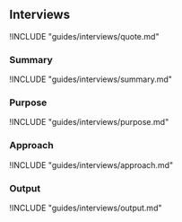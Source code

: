 ## Interviews

!INCLUDE "guides/interviews/quote.md"

### Summary

!INCLUDE "guides/interviews/summary.md"

### Purpose

!INCLUDE "guides/interviews/purpose.md"

### Approach

!INCLUDE "guides/interviews/approach.md"

### Output

!INCLUDE "guides/interviews/output.md"
